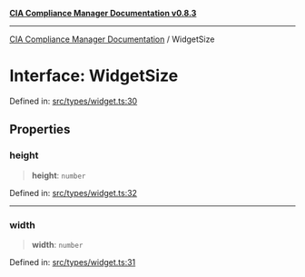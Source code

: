 [**CIA Compliance Manager Documentation v0.8.3**](../README.md)

***

[CIA Compliance Manager Documentation](../globals.md) / WidgetSize

# Interface: WidgetSize

Defined in: [src/types/widget.ts:30](https://github.com/Hack23/cia-compliance-manager/blob/368d5a1330a94df78d48c65d28962bd0f7cab363/src/types/widget.ts#L30)

## Properties

### height

> **height**: `number`

Defined in: [src/types/widget.ts:32](https://github.com/Hack23/cia-compliance-manager/blob/368d5a1330a94df78d48c65d28962bd0f7cab363/src/types/widget.ts#L32)

***

### width

> **width**: `number`

Defined in: [src/types/widget.ts:31](https://github.com/Hack23/cia-compliance-manager/blob/368d5a1330a94df78d48c65d28962bd0f7cab363/src/types/widget.ts#L31)
